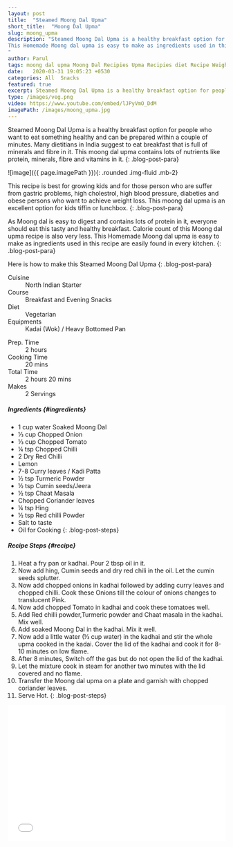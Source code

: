 ```yaml
---
layout: post
title:  "Steamed Moong Dal Upma"
short_title:  "Moong Dal Upma"
slug: moong_upma
description: "Steamed Moong Dal Upma is a healthy breakfast option for people who want to eat something healthy and can be prepared within a couple of minutes. Many dietitians in India suggest to eat breakfast that is full of minerals and fibre in it. This moong dal upma contains lots of nutrients like protein, minerals, fibre and vitamins in it. 
This Homemade Moong dal upma is easy to make as ingredients used in this recipe are easily found in every kitchen.
"
author: Parul
tags: moong dal upma Moong Dal Recipies Upma Recipies diet Recipe Weight loss recipe less oil breakfast recipe healthy and tasty breakfast recipe easy digestable breakfast moong dal upma breakfast helpful for person having high cholestrol high blood pressure diabeties weight loss recipe lentils upma foodyindianmom
date:   2020-03-31 19:05:23 +0530
categories: All  Snacks
featured: true
excerpt: Steamed Moong Dal Upma is a healthy breakfast option for people who want to eat something healthy and can be prepared within a couple of minutes.
type: /images/veg.png
video: https://www.youtube.com/embed/lJPyVmO_DdM
imagePath: /images/moong_upma.jpg
---
```


Steamed Moong Dal Upma is a healthy breakfast option for people who want to eat something healthy and can be prepared within a couple of minutes. Many dietitians in India suggest to eat breakfast that is full of minerals and fibre in it. This moong dal upma contains lots of nutrients like protein, minerals, fibre and vitamins in it.
{: .blog-post-para}

![image]({{ page.imagePath }}){: .rounded .img-fluid .mb-2}


This recipe is best for growing kids and for those person who are suffer from gastric problems, high cholestrol, high blood pressure, diabeties and obese persons who want to achieve weight loss. This moong dal upma is an excellent option for kids tiffin or lunchbox.
{: .blog-post-para}


As Moong dal is easy to digest and contains lots of protein in it, everyone should eat this tasty and healthy breakfast. Calorie count of this Moong dal upma recipe is also very less. This Homemade Moong dal upma is easy to make as ingredients used in this recipe are easily found in every kitchen.
{: .blog-post-para}


Here is how to make this Steamed Moong Dal Upma
{: .blog-post-para}

<div class="row">
    <div class="col-md-6">
        <dl class="row">
            <dt class="col-sm-4">Cuisine</dt><dd class="col-sm-7">North Indian Starter</dd>
            <dt class="col-sm-4">Course</dt><dd class="col-sm-7">Breakfast and Evening Snacks</dd>
            <dt class="col-sm-4">Diet</dt><dd class="col-sm-7">Vegetarian</dd>
            <dt class="col-sm-4">Equipments</dt><dd class="col-sm-7">Kadai (Wok) / Heavy Bottomed Pan</dd>
        </dl>
    </div>
    <div class="col-md-6">
        <dl class="row">
            <dt class="col-sm-5">Prep. Time</dt><dd class="col-sm-7">2 hours</dd>
            <dt class="col-sm-5">Cooking Time</dt><dd class="col-sm-7">20 mins</dd>
            <dt class="col-sm-5">Total Time</dt><dd class="col-sm-7">2 hours 20 mins</dd>
            <dt class="col-sm-5">Makes</dt><dd class="col-sm-7">2 Servings</dd>
        </dl>
    </div>
</div>

##### **Ingredients** {#ingredients}
- 1 cup water Soaked Moong Dal
- ⅓ cup Chopped Onion
- ⅓ cup Chopped Tomato
- ¼ tsp Chopped Chilli
- 2 Dry Red Chilli
- Lemon
- 7-8 Curry leaves / Kadi Patta
- ½ tsp Turmeric Powder
- ½ tsp Cumin seeds/Jeera
- ½ tsp Chaat Masala
- Chopped Coriander leaves
- ¼ tsp Hing
- ½ tsp Red chilli Powder
- Salt to taste
- Oil for Cooking
{: .blog-post-steps}

##### **Recipe Steps** {#recipe}
1. Heat a fry pan or kadhai. Pour 2 tbsp oil in it.
1. Now add hing, Cumin seeds and dry red chili in the oil. Let the cumin seeds splutter.
1. Now add chopped onions in kadhai followed by adding curry leaves and chopped chilli. Cook these Onions till the colour of onions changes to translucent Pink.
1. Now add chopped Tomato in kadhai and cook these tomatoes well.
1. Add Red chilli powder,Turmeric powder and Chaat masala in the kadhai. Mix well.
1. Add soaked Moong Dal in the kadhai. Mix it well.
1. Now add a little water (⅓ cup water) in the kadhai and stir the whole upma cooked in the kadai. Cover the lid of the kadhai and cook it for 8-10 minutes on low flame.
1. After 8 minutes, Switch off the gas but do not open the lid of the kadhai.
1. Let the mixture cook in steam for another two minutes with the lid covered and no flame.
1. Transfer the Moong dal upma on a plate and garnish with chopped coriander leaves.
1. Serve Hot.
{: .blog-post-steps}

<div class="row" id="video">
    <div class="col-md-12">
        <div class="embed-responsive embed-responsive-16by9">
            <iframe width="100%" height="315" src="{{page.video}}" frameborder="0" allow="accelerometer; autoplay; encrypted-media; gyroscope; picture-in-picture" allowfullscreen></iframe>
        </div>
    </div>
</div>
<br>

